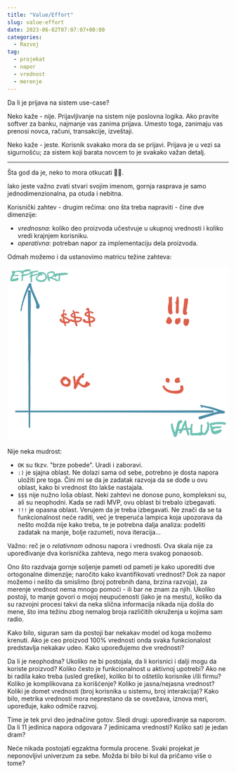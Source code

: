 ```yaml
---
title: "Value/Effort"
slug: value-effort
date: 2023-06-02T07:07:07+00:00
categories:
  - Razvoj
tag:
  - projekat
  - napor
  - vrednost
  - merenje
---
```


Da li je prijava na sistem use-case?

<!--more-->

Neko kaže - nije. Prijavljivanje na sistem nije poslovna logika. Ako pravite softver za banku, najmanje vas zanima prijava. Umesto toga, zanimaju vas prenosi novca, računi, transakcije, izveštaji.

Neko kaže - jeste. Korisnik svakako mora da se prijavi. Prijava je u vezi sa sigurnošću; za sistem koji barata novcem to je svakako važan detalj.

----

Šta god da je, neko to mora otkucati 🤷‍♀️.

Iako jeste važno zvati stvari svojim imenom, gornja rasprava je samo jednodimenzionalna, pa otuda i nebitna.

Korisnički zahtev - drugim rečima: ono šta treba napraviti - čine dve dimenzije:

- _vrednosna_: koliko deo proizvoda učestvuje u ukupnoj vrednosti i koliko vredi krajnjem korisniku.
- _operativna_: potreban napor za implementaciju dela proizvoda.

Odmah možemo i da ustanovimo matricu težine zahteva:

![](valeff.png)

Nije neka mudrost:

+ `OK` su tkzv. "brze pobede". Uradi i zaboravi.
+ `:)` je sjajna oblast. Ne dolazi sama od sebe, potrebno je dosta napora uložiti pre toga. Čini mi se da je zadatak razvoja da se dođe u ovu oblast, kako bi vrednost što lakše nastajala.
+ `$$$` nije nužno loša oblast. Neki zahtevi ne donose puno, kompleksni su, ali su neophodni. Kada se radi MVP, ovu oblast bi trebalo izbegavati.
+ `!!!` je opasna oblast. Verujem da je treba izbegavati. Ne znači da se ta funkcionalnost neće raditi, već je treperuća lampica koja upozorava da nešto možda nije kako treba, te je potrebna dalja analiza: podeliti zadatak na manje, bolje razumeti, nova iteracija...

Važno: reč je o _relativnom_ odnosu napora i vrednosti. Ova skala nije za upoređivanje dva korisnička zahteva, nego mera svakog ponaosob.

Ono što razdvaja gornje soljenje pameti od pameti je kako uporediti dve ortogonalne dimenzije; naročito kako kvantifikovati vrednost? Dok za napor možemo i nešto da smislimo (broj potrebnih dana, brzina razvoja), za merenje vrednost nema mnogo pomoći - ili bar ne znam za njih. Ukoliko postoji, to manje govori o mojoj neupućenosti (iako je na mestu), koliko da su razvojni procesi takvi da neka slična informacija nikada nija došla do mene, što ima težinu zbog nemalog broja različitih okruženja u kojima sam radio.

Kako bilo, siguran sam da postoji bar nekakav model od koga možemo krenuti. Ako je ceo proizvod 100% vrednosti onda svaka funkcionalost predstavlja nekakav udeo. Kako upoređujemo dve vrednosti?

Da li je neophodna? Ukoliko ne bi postojala, da li korisnici i dalji mogu da koriste proizvod? Koliko često je funkcionalnost u aktivnoj upotrebi? Ako ne bi radila kako treba (usled greške), koliko bi to oštetilo korisnike i/ili firmu? Koliko je komplikovana za korišćenje? Koliko je jasna/nejasna vrednost? Koliki je domet vrednosti (broj korisnika u sistemu, broj interakcija)? Kako bilo, metrika vrednosti mora neprestano da se osvežava, iznova meri, upoređuje, kako odmiče razvoj.

Time je tek prvi deo jednačine gotov. Sledi drugi: upoređivanje sa naporom. Da li 11 jedinica napora odgovara 7 jedinicama vrednosti? Koliko sati je jedan dram?

Neće nikada postojati egzaktna formula procene. Svaki projekat je neponovljivi univerzum za sebe. Možda bi bilo bi kul da pričamo više o tome?
